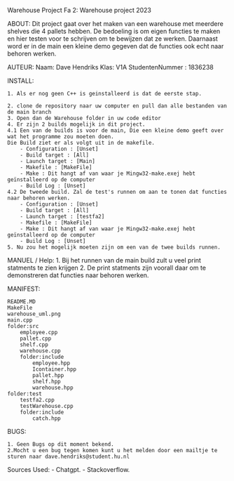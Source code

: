 Warehouse Project Fa 2:
    Warehouse project 2023

ABOUT:
    Dit project gaat over het maken van een warehouse met meerdere shelves die 4 pallets hebben.
    De bedoeling is om eigen functies te maken en hier testen voor te schrijven om te bewijzen dat ze werken.
    Daarnaast word er in de main een kleine demo gegeven dat de functies ook echt naar behoren werken.

AUTEUR:
    Naam: Dave Hendriks
    Klas: V1A
    StudentenNummer : 1836238

INSTALL:

    1. Als er nog geen C++ is geinstalleerd is dat de eerste stap.

    2. clone de repository naar uw computer en pull dan alle bestanden van de main branch
    3. Open dan de Warehouse folder in uw code editor
    4. Er zijn 2 builds mogelijk in dit project.
    4.1 Een van de builds is voor de main, Die een kleine demo geeft over wat het programme zou moeten doen.
    Die Build ziet er als volgt uit in de makefile.
        - Configuration : [Unset]
        - Build target : [All]
        - Launch target : [Main]
        - Makefile : [MakeFile]
        - Make : Dit hangt af van waar je Mingw32-make.exej hebt geïnstalleerd op de computer
        - Build Log : [Unset]
    4.2 De tweede build. Zal de test's runnen om aan te tonen dat functies naar behoren werken.
        - Configuration : [Unset]
        - Build target : [All]
        - Launch target : [testfa2]
        - Makefile : [MakeFile]
        - Make : Dit hangt af van waar je Mingw32-make.exej hebt geïnstalleerd op de computer
        - Build Log : [Unset]
    5. Nu zou het mogelijk moeten zijn om een van de twee builds runnen.

MANUEL / Help:
    1. Bij het runnen van de main build zult u veel print statments te zien krijgen
    2. De print statments zijn voorall daar om te demonstreren dat functies naar behoren werken.  

MANIFEST:

    README.MD
    MakeFile
    warehouse_uml.png
    main.cpp
    folder:src
        employee.cpp
        pallet.cpp
        shelf.cpp
        warehouse.cpp
        folder:include
            employee.hpp
            Icontainer.hpp
            pallet.hpp
            shelf.hpp
            warehouse.hpp
    folder:test
        testfa2.cpp
        testWarehouse.cpp
        folder:include
            catch.hpp


BUGS:

    1. Geen Bugs op dit moment bekend.
    2.Mocht u een bug tegen komen kunt u het melden door een mailtje te sturen naar dave.hendriks@student.hu.nl

Sources Used:
    - Chatgpt.
    - Stackoverflow.